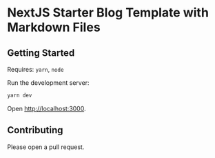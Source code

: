 # NextJS Starter Blog Template with Markdown Files

## Getting Started

Requires: `yarn`, `node`

Run the development server:

```bash
yarn dev
```

Open [http://localhost:3000](http://localhost:3000).

## Contributing

Please open a pull request.
